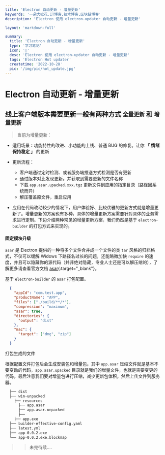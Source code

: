 ```yaml
---
title: 'Electron 自动更新 - 增量更新'
keywords: '一朵大呲花,IT博客,技术博客,区块链博客'
description: 'Electron 使用 electron-updater 自动更新 - 增量更新'

layout: 'markdown-full'

summary:
  title: 'Electron 自动更新 - 增量更新'
  type: '学习笔记'
  icon: '🍑'
  desc: 'Electron 使用 electron-updater 自动更新 - 增量更新'
  tags: 'Electron Hot updater'
  createtime: '2022-10-28'
  pic: '/img/pic/hot_update.jpg'
---
```



# Electron 自动更新 - 增量更新

## 线上客户端版本需要更新一般有两种方式 `全量更新` 和 `增量更新`
 > 当前为增量更新：
  - 适用场景：功能特性的改进、小功能的上线、普通 BUG 的修复。让你 **「 情绪保持稳定 」** 的更新
  - 更新流程：
    - 客户端通过定时检测、或者服务端推送方式检测是否有更新
    - 通过版本对比发现更新，并获取到需要更新的文件名称
    - 下载 `app.asar.upacked.xxx.tgz` 更新文件到应用的指定目录（路径因系统而异）
    - 解压覆盖原文件，重启应用


 - 应用在代码改动较少的情况下，用户体验好、比较优雅的更新方式就是增量更新了。增量更新的方案也有多种，具体的增量更新方案需要针对具体的业务需求进行定制。下边介绍两种常见的增量更新方案，我们仍然是基于 `electron-builder` 的打包方式来实现的。


#### 固定模块升级
  `asar` 是 Electron 提供的一种将多个文件合并成一个文件的类 `tar` 风格的归档格式，不仅可以缓解 Widows 下路径名过长的问题，还能略微加快 `require` 的速度，并且可以隐藏你的源代码（并非绝对隐藏，专业人士还是可以解压缩的），了解更多请查看官方文档 [asar](https://github.com/electron/asar){:target="_blank"}。

  基于 `electron-builder` 的 `asar` 打包配置。
  ```json
    {
      "appId": "com.test.app",
      "productName": "APP",
      "files": ["./build/**/*"],
      "compression": "maximum",
      "asar": true,
      "directories": {
        "output": "dist"
      },
      "mac": {
        "target": ["dmg", "zip"]
      }
    }
  ```

  打包生成的文件

  根据配置文件打包后会生成安装包和增量包，其中 `app.asar` 压缩文件就是基本不要变动的代码，`app.asar.upacked` 目录就是我们的增量文件，也就是需要变更的代码。最后注意我们要对增量包进行压缩，减少更新包体积，然后上传文件到服务器。

  ```md
    ├── dist
    ├── win-unpacked
      ├── resources
        ├── app.asar
        ├── app.asar.unpacked
        ├── 
      ├── app.exe
    ├── builder-effective-config.yaml
    ├── latest.yml
    ├── app-0.0.2.exe
    └── app-0.0.2.exe.blockmap
  ```
  >> 未完待续....